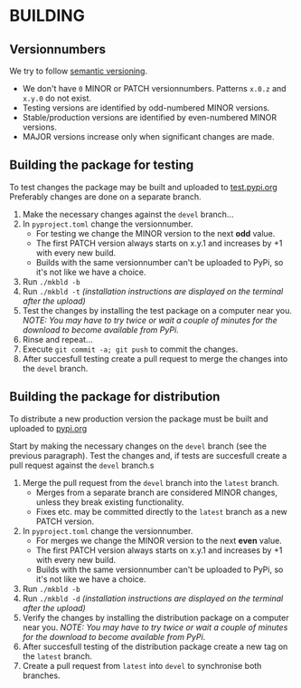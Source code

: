 # BUILDING

## Versionnumbers

We try to follow [semantic versioning](https://semver.org).
-   We don't have `0` MINOR or PATCH versionnumbers. Patterns `x.0.z` and `x.y.0` do not exist.
-   Testing versions are identified by odd-numbered MINOR versions.
-   Stable/production versions are identified by even-numbered MINOR versions.
-   MAJOR versions increase only when significant changes are made.

## Building the package for testing

To test changes the package may be built and uploaded to [test.pypi.org](https://test.pypi.org)
Preferably changes are done on a separate branch.

1.  Make the necessary changes against the `devel` branch...
2.  In `pyproject.toml` change the versionnumber.
    -   For testing we change the MINOR version to the next **odd** value.
    -   The first PATCH version always starts on x.y.1 and increases by +1 with every new build.
    -   Builds with the same versionnumber can't be uploaded to PyPi, so it's not like we have a choice.
3.  Run `./mkbld -b`
4.  Run `./mkbld -t`  *(installation instructions are displayed on the terminal after the upload)*
5.  Test the changes by installing the test package on a computer near you. *NOTE: You may have to try twice or wait a couple of minutes for the download to become available from PyPi*.
6.  Rinse and repeat...
7.  Execute `git commit -a; git push` to commit the changes.
8.  After succesfull testing create a pull request to merge the changes into the `devel` branch.


## Building the package for distribution

To distribute a new production version the package must be built and uploaded to [pypi.org](https://pypi.org)

Start by making the necessary changes on the `devel` branch (see the previous paragraph). Test the changes and, if tests are succesfull create a pull request against the `devel` branch.s
1.  Merge the pull request from the `devel` branch into the `latest` branch.
    -   Merges from a separate branch are considered MINOR changes, unless they break existing functionality.
    -   Fixes etc. may be committed directly to the `latest` branch as a new PATCH version.
2.  In `pyproject.toml` change the versionnumber.
    -   For merges we change the MINOR version to the next **even** value.
    -   The first PATCH version always starts on x.y.1 and increases by +1 with every new build.
    -   Builds with the same versionnumber can't be uploaded to PyPi, so it's not like we have a choice.
3.  Run `./mkbld -b`
4.  Run `./mkbld -d`  *(installation instructions are displayed on the terminal after the upload)*
5.  Verify the changes by installing the distribution package on a computer near you. *NOTE: You may have to try twice or wait a couple of minutes for the download to become available from PyPi*.
6.  After succesfull testing of the distribution package create a new tag on the `latest` branch.
7.  Create a pull request from `latest` into `devel` to synchronise both branches.
